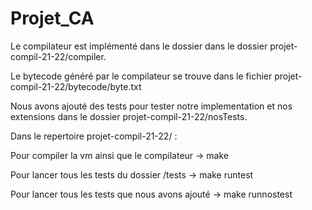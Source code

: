 # Projet_CA

Le compilateur est implémenté dans le dossier dans le dossier projet-compil-21-22/compiler.

Le bytecode généré par le compilateur se trouve dans le fichier projet-compil-21-22/bytecode/byte.txt

Nous avons ajouté des tests pour tester notre implementation et nos extensions dans le dossier projet-compil-21-22/nosTests.


Dans le repertoire projet-compil-21-22/ :

Pour compiler la vm ainsi que le compilateur  ->  make 

Pour lancer tous les tests du dossier /tests  ->  make runtest

Pour lancer tous les tests que nous avons ajouté  ->  make runnostest